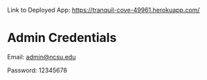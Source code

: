 
Link to Deployed App: https://tranquil-cove-49961.herokuapp.com/

# Admin Credentials

Email: admin@ncsu.edu

Password: 12345678



